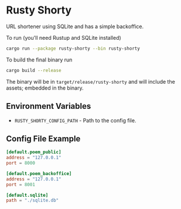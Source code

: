# Rusty Shorty

URL shortener using SQLite and has a simple backoffice.

To run (you'll need Rustup and SQLite installed)

```sh
cargo run --package rusty-shorty --bin rusty-shorty
```

To build the final binary run

```sh
cargo build --release
```

The binary will be in `target/release/rusty-shorty` and will include the assets; embedded in the binary.

## Environment Variables

- `RUSTY_SHORTY_CONFIG_PATH` - Path to the config file.

## Config File Example

```toml
[default.poem_public]
address = "127.0.0.1"
port = 8000

[default.poem_backoffice]
address = "127.0.0.1"
port = 8001

[default.sqlite]
path = "./sqlite.db"
```
